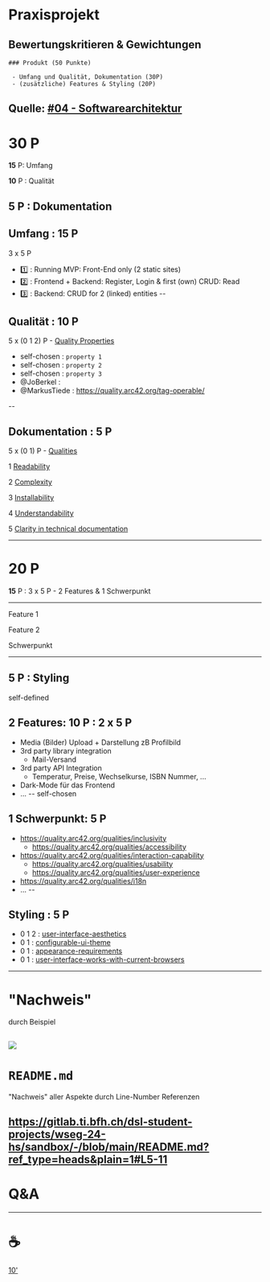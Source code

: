 # Praxisprojekt

Bewertungskritieren & Gewichtungen
--
```
### Produkt (50 Punkte) 
  
 - Umfang und Qualität, Dokumentation (30P) 
 - (zusätzliche) Features & Styling (20P) 
```

Quelle: [#04 - Softwarearchitektur](https://github.com/digital-sustainability/module-wseg/blob/c969f4de8d0e72a01709eb50146886cba70e5b27/docs/slides/content/04/01.md?plain=1#L67-L70)
---
# 30 P

**15** P: Umfang 

**10** P : Qualität 

**5** P : Dokumentation
--
## Umfang : 15 P

3 x 5 P

 - 1️⃣ : Running MVP: Front-End only (2 static sites)
 - 2️⃣ : Frontend + Backend: Register, Login & first (own) CRUD: Read
 - 3️⃣ : Backend: CRUD for 2 (linked) entities
--
## Qualität : 10 P

5 x (0 1 2) P - [Quality Properties](https://quality.arc42.org/properties/)
 - self-chosen : `property 1`
 - self-chosen : `property 2`
 - self-chosen : `property 3`
 - @JoBerkel : 
 - @MarkusTiede : https://quality.arc42.org/tag-operable/

--
## Dokumentation : 5 P

5 x (0 1) P - [Qualities](https://quality.arc42.org/qualities/)

 1 [Readability](https://quality.arc42.org/qualities/code-readability)

 2 [Complexity](https://quality.arc42.org/qualities/code-complexity)

 3 [Installability](https://quality.arc42.org/qualities/installability)

 4 [Understandability](https://quality.arc42.org/qualities/understandability)

 5 [Clarity in technical documentation](https://quality.arc42.org/requirements/clarity-in-technical-documentation)

---
# 20 P

**15** P : 3 x 5 P - 2 Features  & 1 Schwerpunkt 
<hr>

Feature 1

Feature 2

Schwerpunkt

<hr>

**5** P : Styling
--
self-defined

## 2 Features: **10** P : 2 x 5 P 

 - Media (Bilder) Upload + Darstellung zB Profilbild
 - 3rd party library integration
   - Mail-Versand
 - 3rd party API Integration
   - Temperatur, Preise, Wechselkurse, ISBN Nummer, ...
 - Dark-Mode für das Frontend
 - ...
--
self-chosen

## 1 Schwerpunkt: **5** P

 - https://quality.arc42.org/qualities/inclusivity
   - https://quality.arc42.org/qualities/accessibility
 - https://quality.arc42.org/qualities/interaction-capability
   - https://quality.arc42.org/qualities/usability
   - https://quality.arc42.org/qualities/user-experience
 - https://quality.arc42.org/qualities/i18n
 - ... 
--
 ## Styling : **5** P 

 - 0 1 2 : [user-interface-aesthetics](https://quality.arc42.org/qualities/user-interface-aesthetics)
 - 0 1 : [configurable-ui-theme](https://quality.arc42.org/requirements/configurable-ui-theme)
 - 0 1 : [appearance-requirements](https://quality.arc42.org/requirements/appearance-requirements)
 - 0 1 : [user-interface-works-with-current-browsers](https://quality.arc42.org/requirements/user-interface-works-with-current-browsers)
---
# "Nachweis"
durch Beispiel

![](https://images.gutefrage.net/media/fragen/bilder/fehler-beim-beweis-finden/0_full.webp?v=1666169682000)
--
# `README.md`

"Nachweis" aller Aspekte durch Line-Number Referenzen

https://gitlab.ti.bfh.ch/dsl-student-projects/wseg-24-hs/sandbox/-/blob/main/README.md?ref_type=heads&plain=1#L5-11
--
# Q&A
---
# ☕

[10'](https://youtu.be/DcvtwlM1aIE)